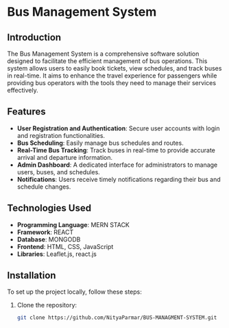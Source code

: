 # Bus Management System

## Introduction
The Bus Management System is a comprehensive software solution designed to facilitate the efficient management of bus operations. This system allows users to easily book tickets, view schedules, and track buses in real-time. It aims to enhance the travel experience for passengers while providing bus operators with the tools they need to manage their services effectively.

## Features
- **User  Registration and Authentication**: Secure user accounts with login and registration functionalities.
- **Bus Scheduling**: Easily manage bus schedules and routes.
- **Real-Time Bus Tracking**: Track buses in real-time to provide accurate arrival and departure information.
- **Admin Dashboard**: A dedicated interface for administrators to manage users, buses, and schedules.
- **Notifications**: Users receive timely notifications regarding their bus and schedule changes.

## Technologies Used
- **Programming Language**: MERN STACK
- **Framework**: REACT
- **Database**: MONGODB
- **Frontend**: HTML, CSS, JavaScript
- **Libraries**: Leaflet.js, react.js

## Installation
To set up the project locally, follow these steps:

1. Clone the repository:
   ```bash
   git clone https://github.com/NityaParmar/BUS-MANAGMENT-SYSTEM.git
